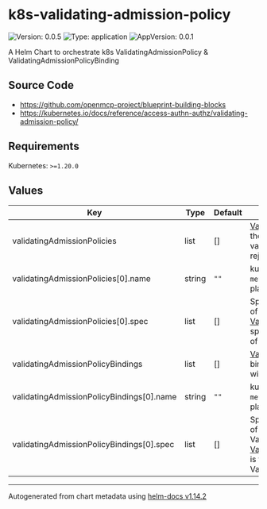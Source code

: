 

# k8s-validating-admission-policy

![Version: 0.0.5](https://img.shields.io/badge/Version-0.0.5-informational?style=flat-square) ![Type: application](https://img.shields.io/badge/Type-application-informational?style=flat-square) ![AppVersion: 0.0.1](https://img.shields.io/badge/AppVersion-0.0.1-informational?style=flat-square)

A Helm Chart to orchestrate k8s ValidatingAdmissionPolicy & ValidatingAdmissionPolicyBinding

## Source Code

* <https://github.com/openmcp-project/blueprint-building-blocks>
* <https://kubernetes.io/docs/reference/access-authn-authz/validating-admission-policy/>

## Requirements

Kubernetes: `>=1.20.0`

## Values

| Key | Type | Default | Description |
|-----|------|---------|-------------|
| validatingAdmissionPolicies | list | [] | [ValidatingAdmissionPolicy](https://kubernetes.io/docs/reference/kubernetes-api/policy-resources/validating-admission-policy-v1/) describes the definition of an admission validation policy that accepts or rejects an object without changing it. |
| validatingAdmissionPolicies[0].name | string | `""` | kubernetes crossplane object `metadata.name` on managed control plane. |
| validatingAdmissionPolicies[0].spec | list | [] | Specification of the desired behavior of the ValidatingAdmissionPolicy. [ValidatingAdmissionPolicySpec](https://kubernetes.io/docs/reference/kubernetes-api/policy-resources/validating-admission-policy-v1/) is the specification of the desired behavior of the AdmissionPolicy. |
| validatingAdmissionPolicyBindings | list | [] | [ValidatingAdmissionPolicyBinding](https://kubernetes.io/docs/reference/kubernetes-api/policy-resources/validating-admission-policy-binding-v1/) binds the ValidatingAdmissionPolicy with paramerized resources. |
| validatingAdmissionPolicyBindings[0].name | string | `""` | kubernetes crossplane object `metadata.name` on managed control plane. |
| validatingAdmissionPolicyBindings[0].spec | list | [] | Specification of the desired behavior of the ValidatingAdmissionPolicyBinding. [ValidatingAdmissionPolicyBindingSpec](https://kubernetes.io/docs/reference/kubernetes-api/policy-resources/validating-admission-policy-binding-v1/) is the specification of the ValidatingAdmissionPolicyBinding. |

----------------------------------------------
Autogenerated from chart metadata using [helm-docs v1.14.2](https://github.com/norwoodj/helm-docs/releases/v1.14.2)